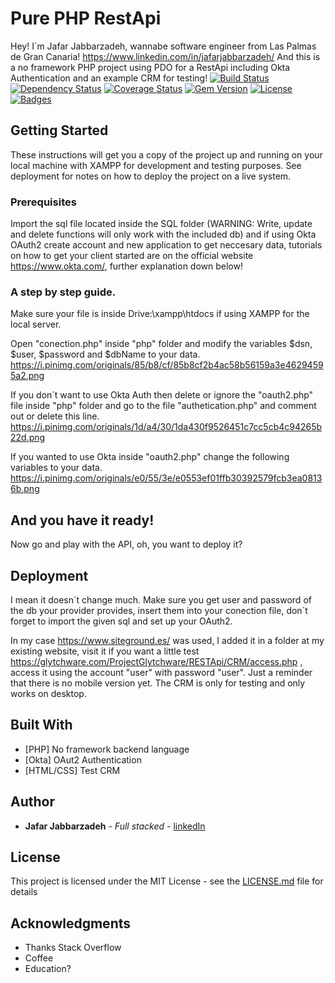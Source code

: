 # Pure PHP RestApi 
Hey! I´m Jafar Jabbarzadeh, wannabe software engineer from Las Palmas de Gran Canaria! https://www.linkedin.com/in/jafarjabbarzadeh/ And this is a no framework PHP project using PDO for a RestApi including Okta Authentication and an example CRM for testing!
[![Build Status](http://img.shields.io/travis/badges/badgerbadgerbadger.svg?style=flat-square)](https://travis-ci.org/badges/badgerbadgerbadger) [![Dependency Status](http://img.shields.io/gemnasium/badges/badgerbadgerbadger.svg?style=flat-square)](https://gemnasium.com/badges/badgerbadgerbadger) [![Coverage Status](http://img.shields.io/coveralls/badges/badgerbadgerbadger.svg?style=flat-square)](https://coveralls.io/r/badges/badgerbadgerbadger) [![Gem Version](http://img.shields.io/gem/v/badgerbadgerbadger.svg?style=flat-square)](https://rubygems.org/gems/badgerbadgerbadger) [![License](http://img.shields.io/:license-mit-blue.svg?style=flat-square)](http://badges.mit-license.org) [![Badges](http://img.shields.io/:badges-9/9-ff6799.svg?style=flat-square)](https://github.com/badges/badgerbadgerbadger)


## Getting Started

These instructions will get you a copy of the project up and running on your local machine with XAMPP for development and testing purposes. See deployment for notes on how to deploy the project on a live system.

### Prerequisites

Import the sql file located inside the SQL folder (WARNING: Write, update and delete functions will only work with the included db) and if using Okta OAuth2 create account and new application to get neccesary data, tutorials on how to get your client started are on the official website https://www.okta.com/, further explanation down below!

### A step by step guide.

Make sure your file is inside Drive:\xampp\htdocs if using XAMPP for the local server. 

Open "conection.php" inside "php" folder and modify the variables $dsn, $user, $password and $dbName to your data. 
https://i.pinimg.com/originals/85/b8/cf/85b8cf2b4ac58b56159a3e46294595a2.png

If you don´t want to use Okta Auth then delete or ignore the "oauth2.php" file inside "php" folder and go to the file "authetication.php" and comment out or delete this line.
https://i.pinimg.com/originals/1d/a4/30/1da430f9526451c7cc5cb4c94265b22d.png

If you wanted to use Okta inside "oauth2.php" change the following variables to your data.
https://i.pinimg.com/originals/e0/55/3e/e0553ef01ffb30392579fcb3ea08136b.png

## And you have it ready!

Now go and play with the API, oh, you want to deploy it?

## Deployment

I mean it doesn´t change much. Make sure you get user and password of the db your provider provides, insert them into your conection file, don´t forget to import the given sql and set up your OAuth2. 

In my case https://www.siteground.es/ was used, I added it in a folder at my existing website, visit it if you want a little test https://glytchware.com/ProjectGlytchware/RESTApi/CRM/access.php , access it using the account "user" with password "user". Just a reminder that there is no mobile version yet. The CRM is only for testing and only works on desktop.

## Built With

* [PHP] No framework backend language
* [Okta] OAut2 Authentication
* [HTML/CSS] Test CRM

## Author

* **Jafar Jabbarzadeh** - *Full stacked* - [linkedIn](https://www.linkedin.com/in/jafarjabbarzadeh/)

## License

This project is licensed under the MIT License - see the [LICENSE.md](LICENSE.md) file for details

## Acknowledgments

* Thanks Stack Overflow
* Coffee
* Education?
